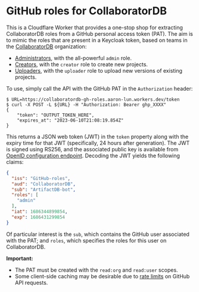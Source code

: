 # GitHub roles for CollaboratorDB

This is a Cloudflare Worker that provides a one-stop shop for extracting CollaboratorDB roles from a GitHub personal access token (PAT).
The aim is to mimic the roles that are present in a Keycloak token, based on teams in the [CollaboratorDB](https://github.com/CollaboratorDB) organization:

- [Administrators](https://github.com/orgs/CollaboratorDB/teams/admins), with the all-powerful `admin` role.
- [Creators](https://github.com/orgs/CollaboratorDB/teams/creators), with the `creator` role to create new projects.
- [Uploaders](https://github.com/orgs/CollaboratorDB/teams/uploaders), with the `uploader` role to upload new versions of existing projects.

To use, simply call the API with the GitHub PAT in the `Authorization` header:

```console
$ URL=https://collaboratordb-gh-roles.aaron-lun.workers.dev/token
$ curl -X POST -L ${URL} -H "Authorization: Bearer ghp_XXXX"
{
    "token": "OUTPUT_TOKEN_HERE",
    "expires_at": "2023-06-10T21:08:19.854Z"
}
```

This returns a JSON web token (JWT) in the `token` property along with the expiry time for that JWT (specifically, 24 hours after generation).
The JWT is signed using RS256, and the associated public key is available from [OpenID configuration endpoint](https://collaboratordb-gh-roles.aaron-lun.workers.dev/.well-known/openid-configuration).
Decoding the JWT yields the following claims:

```json
{
  "iss": "GitHub-roles",
  "aud": "CollaboratorDB",
  "sub": "ArtifactDB-bot",
  "roles": [
    "admin"
  ],
  "iat": 1686344899854,
  "exp": 1686431299854
}
```

Of particular interest is the `sub`, which contains the GitHub user associated with the PAT;
and `roles`, which specifies the roles for this user on CollaboratorDB.

**Important:**

- The PAT must be created with the `read:org` and `read:user` scopes.
- Some client-side caching may be desirable due to [rate limits](https://docs.github.com/en/rest/overview/resources-in-the-rest-api?apiVersion=2022-11-28#rate-limiting) on GitHub API requests.
